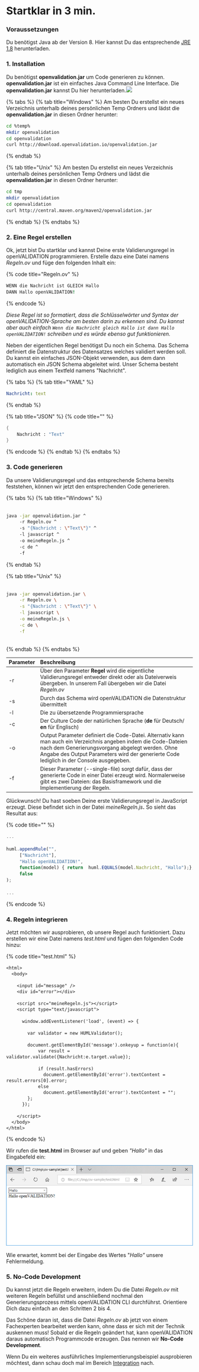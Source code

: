 # Startklar in 3 min.

### Voraussetzungen

Du benötigst Java ab der Version 8. Hier kannst Du das entsprechende [JRE 1.8](https://www.oracle.com/technetwork/java/javase/downloads/index.html) herunterladen.

### 1. Installation

Du benötigst **openvalidation.jar** um Code generieren zu können. **openvalidation.jar** ist ein einfaches Java Command Line Interface. Die **openvalidation.jar** kannst Du hier herunterladen.[![](.gitbook/assets/button1%20%285%29.PNG)](https://downloadarchive.blob.core.windows.net/openvalidation-generator/openvalidation.jar) 

 

{% tabs %}
{% tab title="Windows" %}
Am besten Du erstellst ein neues Verzeichnis unterhalb deines persönlichen Temp Ordners und lädst die **openvalidation.jar** in diesen Ordner herunter:

```bash
cd %temp%
mkdir openvalidation
cd openvalidation
curl http://download.openvalidation.io/openvalidation.jar
```
{% endtab %}

{% tab title="Unix" %}
Am besten Du erstellst ein neues Verzeichnis unterhalb deines persönlichen Temp Ordners und lädst die **openvalidation.jar** in diesen Ordner herunter:

```bash
cd tmp
mkdir openvalidation
cd openvalidation
curl http://central.maven.org/maven2/openvalidation.jar
```
{% endtab %}
{% endtabs %}

### 2. Eine Regel erstellen

Ok, jetzt bist Du startklar und kannst Deine erste Validierungsregel in openVALIDATION programmieren. Erstelle dazu eine Datei namens _Regeln.ov_  und füge den folgenden Inhalt ein: 

{% code title="Regeln.ov" %}
```coffeescript
WENN die Nachricht ist GLEICH Hallo
DANN Hallo openVALIDATION!
```
{% endcode %}

_Diese Regel ist so formatiert, dass die Schlüsselwörter und Syntax der openVALIDATION-Sprache am besten darin zu erkennen sind. Du kannst aber auch einfach `Wenn die Nachricht gleich Hallo ist dann Hallo openVALIDATION!` schreiben und es würde ebenso gut funktionieren._

Neben der eigentlichen Regel benötigst Du noch ein Schema. Das Schema definiert die Datenstruktur des Datensatzes welches validiert werden soll. Du kannst ein einfaches JSON-Objekt verwenden, aus dem dann automatisch ein JSON Schema abgeleitet wird. Unser Schema besteht lediglich aus einem Textfeld namens "Nachricht".

{% tabs %}
{% tab title="YAML" %}
```yaml
Nachricht: text
```
{% endtab %}

{% tab title="JSON" %}
{% code title="" %}
```scheme
{
    Nachricht : "Text"
}
```
{% endcode %}
{% endtab %}
{% endtabs %}

### 3. Code generieren

Da unsere Validierungsregel und das entsprechende Schema bereits feststehen, können wir jetzt den entsprechenden Code generieren. 

{% tabs %}
{% tab title="Windows" %}
```bash

java -jar openvalidation.jar ^
     -r Regeln.ov ^
     -s "{Nachricht : \"Text\"}" ^
     -l javascript ^
     -o meineRegeln.js ^
     -c de ^
     -f

```
{% endtab %}

{% tab title="Unix" %}
```bash

java -jar openvalidation.jar \
     -r Regeln.ov \
     -s "{Nachricht : \"Text\"}" \
     -l javascript \
     -o meineRegeln.js \
     -c de \
     -f
     
```
{% endtab %}
{% endtabs %}

| Parameter        | Beschreibung |
| :--- | :--- |
| -r | Über den Parameter **Regel** wird die eigentliche Validierungsregel entweder direkt oder als Dateiverweis übergeben. In unserem Fall übergeben wir die Datei _Regeln.ov_ |
| -s | Durch das Schema wird openVALIDATION die Datenstruktur übermittelt |
| -l | Die zu übersetzende Programmiersprache  |
| -c | Der Culture Code der natürlichen Sprache \(**de** für Deutsch/ **en** für Englisch\) |
| -o | Output Parameter definiert die Code-Datei. Alternativ kann man auch ein Verzeichnis angeben indem die Code-Dateien nach dem Generierungsvorgang abgelegt werden. Ohne Angabe des Output Parameters wird der generierte Code lediglich in der Console ausgegeben.  |
| -f | Dieser Parameter \(--single-file\) sorgt dafür, dass der generierte Code in einer Datei erzeugt wird. Normalerweise gibt es zwei Dateien: das Basisframework und die Implementierung der Regeln. |

Glückwunsch! Du hast soeben Deine erste Validierungsregel in JavaScript erzeugt. Diese befindet sich in der Datei _meineRegeln.js_**.** So sieht das Resultat aus:

{% code title="" %}
```javascript
...

huml.appendRule("",
     ["Nachricht"],
     "Hallo openVALIDATION!",
     function(model) { return  huml.EQUALS(model.Nachricht, "Hallo");},
     false
);

...
```
{% endcode %}



### 4. Regeln integrieren

Jetzt möchten wir ausprobieren, ob unsere Regel auch funktioniert. Dazu erstellen wir eine Datei namens _test.html_  und fügen den folgenden Code hinzu:

{% code title="test.html" %}
```markup
<html>
  <body>

    <input id="message" />
    <div id="error"></div>

    <script src="meineRegeln.js"></script>
    <script type="text/javascript">

      window.addEventListener('load', (event) => {

        var validator = new HUMLValidator();

        document.getElementById('message').onkeyup = function(e){
            var result = validator.validate({Nachricht:e.target.value});

            if (result.hasErrors)
              document.getElementById('error').textContent = result.errors[0].error;
            else
              document.getElementById('error').textContent = "";
        };
      });

    </script>
  </body>
</html>
```
{% endcode %}

Wir rufen die **test.html** im Browser auf und geben _"Hallo"_  in das Eingabefeld ein:

![](.gitbook/assets/image%20%286%29.png)

Wie erwartet, kommt bei der Eingabe des Wertes "_Hallo"_  unsere Fehlermeldung. 



### 5. No-Code Development

Du kannst jetzt die Regeln erweitern, indem Du die Datei _Regeln.ov_  mit weiteren Regeln befüllst und anschließend nochmal den Generierungsprozess mittels openVALIDATION CLI durchführst. Orientiere Dich dazu einfach an den Schritten 2 bis 4.

Das Schöne daran ist, dass die Datei _Regeln.ov_  ab jetzt von einem Fachexperten bearbeitet werden kann, ohne dass er sich mit der Technik auskennen muss! Sobald er die Regeln geändert hat, kann openVALIDATION daraus automatisch Programmcode erzeugen. Das nennen wir **No-Code Development**.

Wenn Du ein weiteres ausführliches Implementierungsbeispiel ausprobieren möchtest, dann schau doch mal im Bereich [Integration](openvalidation-integration.md) nach.

